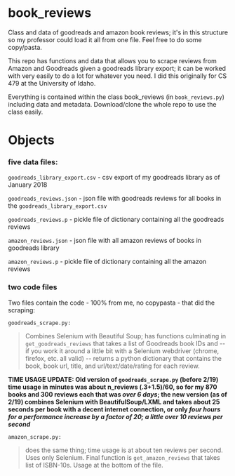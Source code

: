 # book_reviews
Class and data of goodreads and amazon book reviews; it's in this structure so my professor could load it all from one file. Feel free to do some copy/pasta.


This repo has functions and data that allows you to scrape reviews from Amazon and Goodreads given a goodreads library export; it can be worked with very easily to do a lot for whatever you need. I did this originally for CS 479 at the University of Idaho.

Everything is contained within the class book_reviews (in `book_reviews.py`) including data and metadata. Download/clone the whole repo to use the class easily. 

# Objects

### five data files:

`goodreads_library_export.csv` - csv export of my goodreads library as of January 2018

`goodreads_reviews.json` - json file with goodreads reviews for all books in the `goodreads_library_export.csv`

`goodreads_reviews.p` - pickle file of dictionary containing all the goodreads reviews

`amazon_reviews.json` - json file with all amazon reviews of books in goodreads library

`amazon_reviews.p` - pickle file of dictionary containing all the amazon reviews

### two code files
Two files contain the code - 100% from me, no copypasta - that did the scraping:

`goodreads_scrape.py:`
> Combines Selenium with Beautiful Soup; has functions culminating in `get_goodreads_reviews` that takes a list of Goodreads book IDs and -- if you work it around a little bit with a Selenium webdriver (chrome, firefox, etc. all valid) -- returns a python dictionary that contains the book, book url, title, and url/text/date/rating for each review. 

__TIME USAGE UPDATE: Old version of `goodreads_scrape.py` (before 2/19) time usage in minutes was about n_reviews (.3+1.5)/60, so for my 870 books and 300 reviews each that was _**over 6 days**_; the new version (as of 2/19) combines Selenium with BeautifulSoup/LXML and takes about 25 seconds per book with a decent internet connection, or only *four hours for a performance increase by a factor of 20; a little over 10 reviews per second*__

`amazon_scrape.py: `

> does the same thing; time usage is at about ten reviews per second. Uses only Selenium. Final function is `get_amazon_reviews` that takes list of ISBN-10s. Usage at the bottom of the file.


